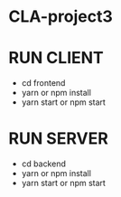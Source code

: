 # CLA-project3

# RUN CLIENT
- cd frontend
- yarn or npm install
- yarn start or npm start

# RUN SERVER
- cd backend
- yarn or npm install
- yarn start or npm start